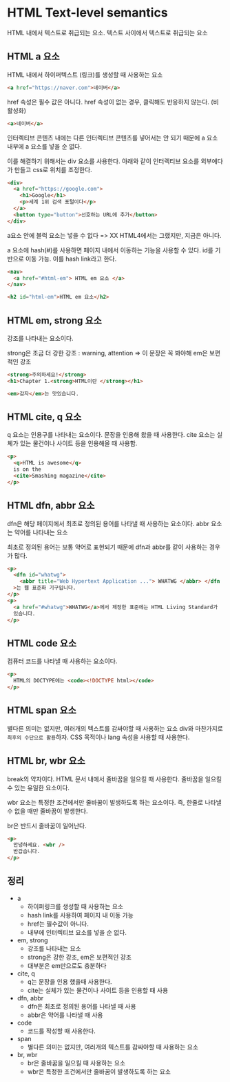 # HTML Text-level semantics

HTML 내에서 텍스트로 취급되는 요소.
텍스트 사이에서 텍스트로 취급되는 요소

## HTML a 요소

HTML 내에서 하이퍼텍스트 (링크)를 생성할 때 사용하는 요소

```html
<a href="https://naver.com">네이버</a>
```

href 속성은 필수 값은 아니다.
href 속성이 없는 경우, 클릭해도 반응하지 않는다. (비활성화)

```html
<a>네이버</a>
```

인터렉티브 콘텐츠 내에는 다른 인터렉티브 콘텐츠를 넣어서는 안 되기 때문에
a 요소 내부에 a 요소를 넣을 순 없다.

이를 해결하기 위해서는 div 요소를 사용한다. 아래와 같이 인터렉티브 요소를 외부에다가 만들고 css로 위치를 조정한다.

```html
<div>
  <a href="https://google.com">
    <h1>Google</h1>
    <p>세계 1위 검색 포털이다</p>
  </a>
  <button type="button">선호하는 URL에 추가</button>
</div>
```

a요소 안에 블럭 요소는 넣을 수 없다 => XX HTML4에서는 그랬지만, 지금은 아니다.

a 요소에 hash(#)를 사용하면 페이지 내에서 이동하는 기능을 사용할 수 있다. id를 기반으로 이동 가능. 이를 hash link라고 한다.

```html
<nav>
  <a href="#html-em"> HTML em 요소 </a>
</nav>

<h2 id="html-em">HTML em 요소</h2>
```

## HTML em, strong 요소

강조를 나타내는 요소이다.

strong은 조금 더 강한 강조 : warning, attention
=> 이 문장은 꼭 봐야해
em은 보편적인 강조

```html
<strong>주의하세요!</strong>
<h1>Chapter 1.<strong>HTML이란 </strong></h1>

<em>감자</em>는 맛있습니다.
```

## HTML cite, q 요소

q 요소는 인용구를 나타내는 요소이다. 문장을 인용해 왔을 때 사용한다.
cite 요소는 실체가 있는 물건이나 사이트 등을 인용해올 때 사용함.

```html
<p>
  <q>HTML is awesome</q>
  is on the
  <cite>Smashing magazine</cite>
</p>
```

## HTML dfn, abbr 요소

dfn은 해당 페이지에서 최초로 정의된 용어를 나타낼 때 사용하는 요소이다.
abbr 요소는 약어를 나타내는 요소

최초로 정의된 용어는 보통 약어로 표현되기 때문에 dfn과 abbr를 같이 사용하는 경우가 많다.

```html
<p>
  <dfn id="whatwg">
    <abbr title="Web Hypertext Application ..."> WHATWG </abbr> </dfn
  >는 웹 표준화 기구입니다.
</p>
<p>
  <a href="#whatwg">WHATWG</a>에서 제정한 표준에는 HTML Living Standard가
  있습니다.
</p>
```

## HTML code 요소

컴퓨터 코드를 나타낼 때 사용하는 요소이다.

```html
<p>
  HTML의 DOCTYPE에는 <code><!DOCTYPE html></code>
</p>
```

## HTML span 요소

별다른 의미는 없지만, 여러개의 텍스트를 감싸야할 때 사용하는 요소
div와 마찬가지로 `최후의 수단으로 활용`하자. CSS 목적이나 lang 속성을 사용할 때 사용한다.

## HTML br, wbr 요소

break의 약자이다. HTML 문서 내에서 줄바꿈을 일으킬 때 사용한다. 줄바꿈을 일으킬 수 있는 유일한 요소이다.

wbr 요소는 특정한 조건에서만 줄바꿈이 발생하도록 하는 요소이다.
즉, 한줄로 나타낼 수 없을 때만 줄바꿈이 발생한다.

br은 반드시 줄바꿈이 일어난다.

```html
<p>
  안녕하세요. <wbr />
  반갑습니다.
</p>
```

## 정리

- a
  - 하이퍼링크를 생성할 때 사용하는 요소
  - hash link를 사용하여 페이지 내 이동 가능
  - href는 필수값이 아니다.
  - 내부에 인터렉티브 요소를 넣을 순 없다.
- em, strong
  - 강조를 나타내는 요소
  - strong은 강한 강조, em은 보편적인 강조
  - 대부분은 em만으로도 충분하다
- cite, q
  - q는 문장을 인용 했을때 사용한다.
  - cite는 실체가 있는 물건이나 사이트 등을 인용할 때 사용
- dfn, abbr
  - dfn은 최초로 정의된 용어를 나타낼 때 사용
  - abbr은 약어를 나타낼 때 사용
- code
  - 코드를 작성할 때 사용한다.
- span
  - 별다른 의미는 없지만, 여러개의 텍스트를 감싸야할 때 사용하는 요소
- br, wbr
  - br은 줄바꿈을 일으킬 때 사용하는 요소
  - wbr은 특정한 조건에서만 줄바꿈이 발생하도록 하는 요소
